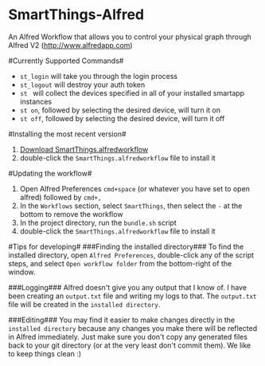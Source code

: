 SmartThings-Alfred
======================

An Alfred Workflow that allows you to control your physical graph through Alfred V2 (http://www.alfredapp.com)


#Currently Supported Commands#
* `st_login` will take you through the login process
* `st_logout` will destroy your auth token
* `st ` will collect the devices specified in all of your installed smartapp instances
* `st on`, followed by selecting the desired device, will turn it on
* `st off`, followed by selecting the desired device, will turn it off


#Installing the most recent version#
1. [Download SmartThings.alfredworkflow](https://github.com/PhysicalGraph/SmartThings-Alfred/wiki/Downloads)
2. double-click the `SmartThings.alfredworkflow` file to install it


#Updating the workflow#
1. Open Alfred Preferences `cmd+space` (or whatever you have set to open alfred) followed by `cmd+,`
2. In the `Workflows` section, select `SmartThings`, then select the `-` at the bottom to remove the workflow
3. In the project directory, run the `bundle.sh` script
4. double-click the `SmartThings.alfredworkflow` file to install it


#Tips for developing#
###Finding the installed directory###
To find the installed directory, open `Alfred Preferences`, double-click any of the script steps, and select `Open workflow folder` from the bottom-right of the window.

###Logging###
Alfred doesn't give you any output that I know of. I have been creating an `output.txt` file and writing my logs to that. The `output.txt` file will be created in the `installed directory`.

###Editing###
You may find it easier to make changes directly in the `installed directory` because any changes you make there will be reflected in Alfred immediately. Just make sure you don't copy any generated files back to your git directory (or at the very least don't commit them). We like to keep things clean :)

